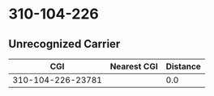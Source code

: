 # 310-104-226
## Unrecognized Carrier


| CGI | Nearest CGI | Distance |
|-----|-------------|----------|
| 310-104-226-23781 |  | 0.0 |
